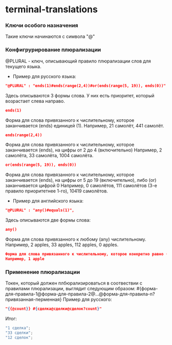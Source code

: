 # terminal-translations

### Ключи особого назначения
Такие ключи начинаются с символа "@"

### Конфигрурирование плюрализации
@PLURAL - ключ, описывающий правило плюрализации слов для текущего языка.
- Пример для русского языка:
```json
"@PLURAL" : "ends(1)#ends(range(2,4))#or(ends(range(5, 19)), ends(0))"
```
Здесь описываются 3 формы слова. У них есть приоритет, который возрастает слева направо.
```json
ends(1)
```
Форма для слова привязанного к числительному, которое заканчивается (ends) единицей (1).
Например, 21 самолёт, 441 самолёт.

```json
ends(range(2,4))
```
Форма для слова привязанного к числительному, которое заканчивается (ends), на цифры от 2 до 4 (включительно)
Например, 2 самолёта, 33 самолёта, 1004 самолёта.

```json
or(ends(range(5, 19)), ends(0))
```
Форма для слова привязанного к числительному, которое заканчивается (ends), на цифры от 5 до 19 (включительно), либо (or) заканчивается цифрой 0
Например, 0 самолётов, 111 самолётов (3-е правило приоритетнее 1-го), 10419 самолётов. 

- Пример для английского языка:
```json
"@PLURAL" : "any()#equals(1)",
```

Здесь описываются две формы слова:
```json
any()
```
Форма для слова привязанного к любому (any) числительному.
Например, 2 apples, 33 apples, 112 apples, 0 apples.

```json
Форма для слова привязанного к числительному, которое конкретно равно (equals) 1-нице.
Например, 1 apple
```
### Применение плюрализации
Токен, который должен плбюрализироваться в соотвествии с правилами плюрализации, выглядит следующим образом:
#{форма-для-правила-1@форма-для-правила-2@...@форма-для-правила-n?привязанная-перменная}
Пример для русского:
```json
"{{@count}} #{сделка@сделки@сделок?count}"
```
Итог:
```javascript
"1 сделка"; 
"33 сделки"; 
"12 сделок";
```
